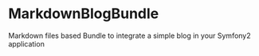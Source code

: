 # MarkdownBlogBundle
Markdown files based Bundle to integrate a simple blog in your Symfony2 application
